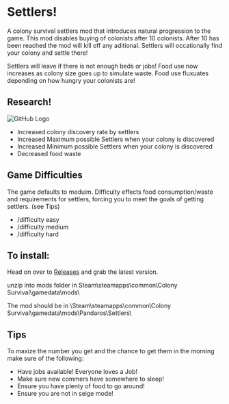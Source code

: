 # Settlers!
A colony survival settlers mod that introduces natural progression to the game. This mod disables buying of colonists after 10 colonists. After 10 has been reached the mod will kill off any aditional. Settlers will occationally find your colony and settle there!

Settlers will leave if there is not enough beds or jobs! 
Food use now increases as colony size goes up to simulate waste.
Food use fluxuates depending on how hungry your colonists are!

## Research!
![GitHub Logo](https://i.imgur.com/Bkhvc8m.png)
* Increased colony discovery rate by settlers
* Increased Maximum possible Settlers when your colony is discovered
* Increased Minimum possible Settlers when your colony is discovered
* Decreased food waste

## Game Difficulties

The game defaults to meduim. Difficulty effects food consumption/waste and requirements for settlers, forcing you to meet the goals of getting settlers. (see Tips)

* /difficulty easy
* /difficulty medium
* /difficulty hard


## To install:
Head on over to [Releases](https://github.com/JBurlison/Pandaros.Settlers/releases) and grab the latest version.

unzip into mods folder in Steam\steamapps\common\Colony Survival\gamedata\mods\

The mod should be in \Steam\steamapps\common\Colony Survival\gamedata\mods\Pandaros\Settlers\

## Tips

To maxize the number you get and the chance to get them in the morning make sure of the following:
* Have jobs available! Everyone loves a Job!
* Make sure new commers have somewhere to sleep!
* Ensure you have plenty of food to go around!
* Ensure you are not in seige mode!
